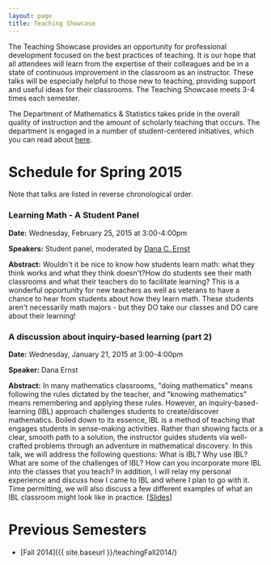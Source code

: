 ```yaml
---
layout: page
title: Teaching Showcase
---
```


The Teaching Showcase provides an opportunity for professional development focused on the best practices of teaching. It is our hope that all attendees will learn from the expertise of their colleagues and be in a state of continuous improvement in the classroom as an instructor. These talks will be especially helpful to those new to teaching, providing support and useful ideas for their classrooms. The Teaching Showcase meets 3-4 times each semester.

The Department of Mathematics & Statistics takes pride in the overall quality of instruction and the amount of scholarly teaching that occurs. The department is engaged in a number of student-centered initiatives, which you can read about [here](http://nau.edu/CEFNS/NatSci/Math/Innovative-Teaching/).

# Schedule for Spring 2015 #

Note that talks are listed in reverse chronological order.

### Learning Math - A Student Panel ###

**Date:** Wednesday, February 25, 2015 at 3:00-4:00pm

**Speakers:** Student panel, moderated by [Dana C. Ernst](http://danaernst.com)

**Abstract:**  Wouldn't it be nice to know how students learn math: what they think works and what they think doesn't?How do students see their math classrooms and what their teachers do to facilitate learning? This is a wonderful opportunity for new teachers as well as veterans to have a chance to hear from students about how they learn math. These students aren't necessarily math majors - but they DO take our classes and DO care about their learning!

### A discussion about inquiry-based learning (part 2) ###

**Date:** Wednesday, January 21, 2015 at 3:00-4:00pm

**Speaker:** Dana Ernst

**Abstract:** In many mathematics classrooms, "doing mathematics" means following the rules dictated by the teacher, and "knowing mathematics" means remembering and applying these rules. However, an inquiry-based-learning (IBL) approach challenges students to create/discover mathematics. Boiled down to its essence, IBL is a method of teaching that engages students in sense-making activities. Rather than showing facts or a clear, smooth path to a solution, the instructor guides students via well-crafted problems through an adventure in mathematical discovery. In this talk, we will address the following questions: What is IBL? Why use IBL? What are some of the challenges of IBL? How can you incorporate more IBL into the classes that you teach? In addition, I will relay my personal experience and discuss how I came to IBL and where I plan to go with it.  Time permitting, we will also discuss a few different examples of what an IBL classroom might look like in practice. [[Slides](https://speakerdeck.com/dcernst/a-discussion-about-inquiry-based-learning-part-2)]

# Previous Semesters ##

- [Fall 2014]({{ site.baseurl }}/teachingFall2014/)
